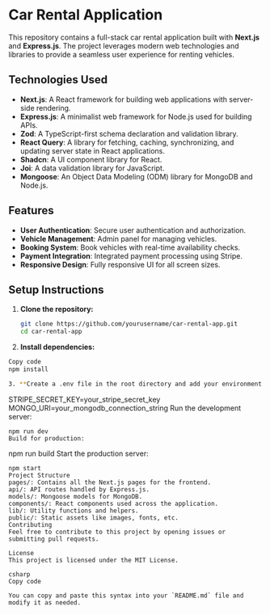 # Car Rental Application

This repository contains a full-stack car rental application built with **Next.js** and **Express.js**. The project leverages modern web technologies and libraries to provide a seamless user experience for renting vehicles.

## Technologies Used

- **Next.js**: A React framework for building web applications with server-side rendering.
- **Express.js**: A minimalist web framework for Node.js used for building APIs.
- **Zod**: A TypeScript-first schema declaration and validation library.
- **React Query**: A library for fetching, caching, synchronizing, and updating server state in React applications.
- **Shadcn**: A UI component library for React.
- **Joi**: A data validation library for JavaScript.
- **Mongoose**: An Object Data Modeling (ODM) library for MongoDB and Node.js.

## Features

- **User Authentication**: Secure user authentication and authorization.
- **Vehicle Management**: Admin panel for managing vehicles.
- **Booking System**: Book vehicles with real-time availability checks.
- **Payment Integration**: Integrated payment processing using Stripe.
- **Responsive Design**: Fully responsive UI for all screen sizes.

## Setup Instructions

1. **Clone the repository:**

   ```bash
   git clone https://github.com/yourusername/car-rental-app.git
   cd car-rental-app


2. **Install dependencies:**

```bash
Copy code
npm install

3. **Create a .env file in the root directory and add your environment variables:**

```
STRIPE_SECRET_KEY=your_stripe_secret_key
MONGO_URI=your_mongodb_connection_string
Run the development server:

```
npm run dev
Build for production:

````
npm run build
Start the production server:

````
npm start
Project Structure
pages/: Contains all the Next.js pages for the frontend.
api/: API routes handled by Express.js.
models/: Mongoose models for MongoDB.
components/: React components used across the application.
lib/: Utility functions and helpers.
public/: Static assets like images, fonts, etc.
Contributing
Feel free to contribute to this project by opening issues or submitting pull requests.

License
This project is licensed under the MIT License.

csharp
Copy code

You can copy and paste this syntax into your `README.md` file and modify it as needed.
